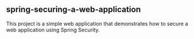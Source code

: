 ## spring-securing-a-web-application

This project is a simple web application that demonstrates how to secure a web application using Spring Security.